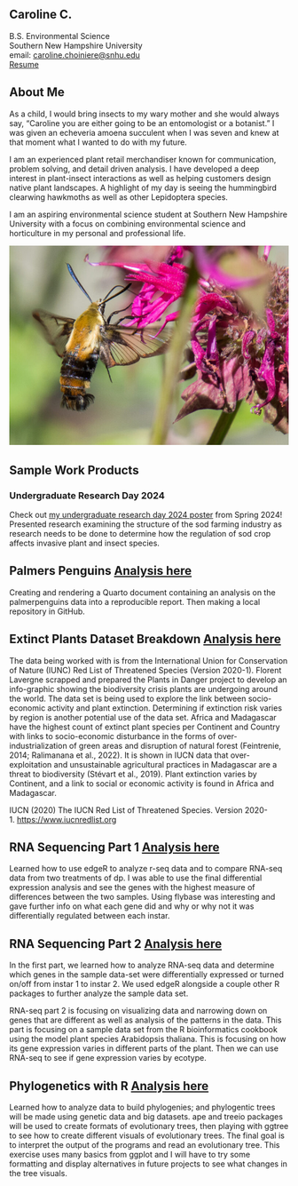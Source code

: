 ## Caroline C.
 B.S. Environmental Science <br/>
 Southern New Hampshire University <br/>
 email: caroline.choiniere@snhu.edu <br/>
 [Resume](https://github.com/caroline-choiniere/caroline-choiniere.github.io/blob/367007f269d4ef6fc9d3925fd4a1d8932b7957d4/Resume%20doc%20v.pdf) <br/>

## About Me
 
As a child, I would bring insects to my wary mother and she would always say, “Caroline you are either going to be an entomologist or a botanist.” I was given an echeveria amoena succulent when I was seven and knew at that moment what I wanted to do with my future.
 
I am an experienced plant retail merchandiser known for communication, problem solving, and detail driven analysis. I have developed a deep interest in plant-insect interactions as well as helping customers design native plant landscapes. A highlight of my day is seeing the hummingbird clearwing hawkmoths as well as other Lepidoptera species. 
 
I am an aspiring environmental science student at Southern New Hampshire University with a focus on combining environmental science and horticulture in my personal and professional life.

![CHM](https://github.com/caroline-choiniere/caroline-choiniere.github.io/blob/main/Snowberry-Clearwing-Moth-768x548.jpg?raw=true)

## Sample Work Products
### Undergraduate Research Day 2024
Check out [my undergraduate research day 2024 poster](https://hdl.handle.net/10474/3833) from Spring 2024!
Presented research examining the structure of the sod farming industry as research needs to be done to determine how the regulation of sod crop affects invasive plant and insect species.

## Palmers Penguins [Analysis here](https://caroline-choiniere.github.io/BioStat/PPHW3.html)
Creating and rendering a Quarto document containing an analysis on the palmerpenguins data into a reproducible report. Then making a local repository in GitHub.

## Extinct Plants Dataset Breakdown [Analysis here](https://caroline-choiniere.github.io/BioStat/ExtPlaHW4.html)
The data being worked with is from the International Union for Conservation of Nature (IUNC) Red List of Threatened Species (Version 2020-1). Florent Lavergne scrapped and prepared the Plants in Danger project to develop an info-graphic showing the biodiversity crisis plants are undergoing around the world. The data set is being used to explore the link between socio-economic activity and plant extinction. Determining if extinction risk varies by region is another potential use of the data set. Africa and Madagascar have the highest count of extinct plant species per Continent and Country with links to socio-economic disturbance in the forms of over-industrialization of green areas and disruption of natural forest (Feintrenie, 2014; Ralimanana et al., 2022). It is shown in IUCN data that over-exploitation and unsustainable agricultural practices in Madagascar are a threat to biodiversity (Stévart et al., 2019). Plant extinction varies by Continent, and a link to social or economic activity is found in Africa and Madagascar.

IUCN (2020) The IUCN Red List of Threatened Species. Version 2020-1. https://www.iucnredlist.org

## RNA Sequencing Part 1 [Analysis here](https://caroline-choiniere.github.io/BioInformatics/RNAS1.3.html)
Learned how to use edgeR to analyze r-seq data and to compare RNA-seq data from two treatments of dp. I was able to use the final differential expression analysis and see the genes with the highest measure of differences between the two samples. Using flybase was interesting and gave further info on what each gene did and why or why not it was differentially regulated between each instar.

## RNA Sequencing Part 2 [Analysis here](https://caroline-choiniere.github.io/BioInformatics/RNAsedII.at.html)
In the first part, we learned how to analyze RNA-seq data and determine which genes in the sample data-set were differentially expressed or turned on/off from instar 1 to instar 2. We used edgeR alongside a couple other R packages to further analyze the sample data set.

RNA-seq part 2 is focusing on visualizing data and narrowing down on genes that are different as well as analysis of the patterns in the data. This part is focusing on a sample data set from the R bioinformatics cookbook using the model plant species Arabidopsis thaliana. This is focusing on how its gene expression varies in different parts of the plant. Then we can use RNA-seq to see if gene expression varies by ecotype.

## Phylogenetics with R [Analysis here](https://caroline-choiniere.github.io/BioInformatics/PAVhw9.1.html)
Learned how to analyze data to build phylogenies; and phylogentic trees will be made using genetic data and big datasets. ape and treeio packages will be used to create formats of evolutionary trees, then playing with ggtree to see how to create different visuals of evolutionary trees. The final goal is to interpret the output of the programs and read an evolutionary tree. This exercise uses many basics from ggplot and I will have to try some formatting and display alternatives in future projects to see what changes in the tree visuals.
